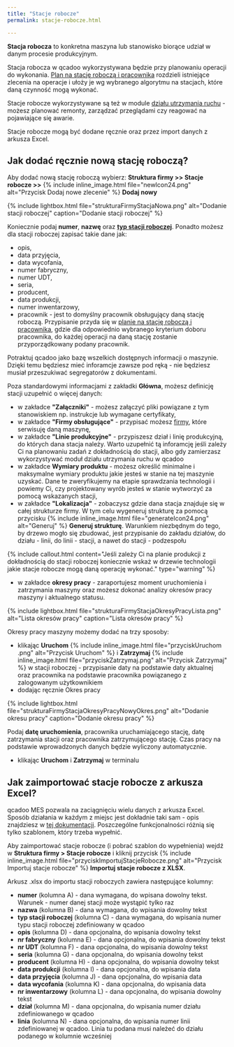 ```yaml
---
title: "Stacje robocze"
permalink: stacje-robocze.html

---
```


**Stacja robocza** to konkretna maszyna lub stanowisko biorące udział w danym procesie produkcyjnym. 

Stacja robocza w qcadoo wykorzystywana będzie przy planowaniu operacji do wykonania. [Plan na stację roboczą i pracownika](/plan-na-stacje-robocza-i-pracownika) rozdzieli istniejące zlecenia na operacje i ułoży je wg wybranego algorytmu na stacjach, które daną czynność mogą wykonać. 

Stacje robocze wykorzystywane są też w module [działu utrzymania ruchu](/utrzymanie-ruchu) - możesz planować remonty, zarządzać przeglądami czy reagować na pojawiające się awarie. 

Stacje robocze mogą być dodane ręcznie oraz przez import danych z arkusza Excel.

## Jak dodać ręcznie nową stację roboczą?

Aby dodać nową stację roboczą wybierz: **Struktura firmy >> Stacje robocze >>** {% include inline_image.html file="newIcon24.png" alt="Przycisk Dodaj nowe zlecenie" %} **Dodaj nowy**

{% include lightbox.html file="strukturaFirmyStacjaNowa.png" alt="Dodanie stacji roboczej" caption="Dodanie stacji roboczej" %} 

Koniecznie podaj **numer**, **nazwę** oraz **[typ stacji roboczej](/typy-stacji-roboczych)**. Ponadto możesz dla stacji roboczej zapisać takie dane jak:
- opis,
- data przyjęcia,
- data wycofania,
- numer fabryczny,
- numer UDT,
- seria,
- producent,
- data produkcji,
- numer inwentarzowy,
- pracownik - jest to domyślny pracownik obsługujący daną stację roboczą. Przypisanie przyda się w [planie na stację roboczą i pracownika](/plan-na-stacje-robocza-i-pracownika), gdzie dla odpowiednio wybranego kryterium doboru pracownika, do każdej operacji na daną stację zostanie przyporządkowany podany pracownik.

Potraktuj qcadoo jako bazę wszelkich dostępnych informacji o maszynie. Dzięki temu będziesz mieć inforamcje zawsze pod ręką - nie będziesz musiał przeszukiwać segregatorów z dokumentami.

Poza standardowymi informacjami z zakładki **Główna**, możesz definicję stacji uzupełnić o więcej danych:
- w zakładce **"Załączniki"** - możesz załączyć pliki powiązane z tym stanowiskiem np. instrukcje lub wymagane certyfikaty,
- w zakładce **"Firmy obsługujące"** - przypisać możesz [firmy](/firmy), które serwisuję daną maszynę,
- w zakładce **"Linie produkcyjne"** - przypiszesz dział i linię produkcyjną, do których dana stacja należy. Warto uzupełnić tą inforamcję jeśli zależy Ci na planowaniu zadań z dokładnością do stacji, albo gdy zamierzasz wykorzystywać moduł działu utrzymania ruchu w qcadoo
- w zakładce **Wymiary produktu** - możesz określić minimalne i maksymalne wymiary produktu jakie jesteś w stanie na tej maszynie uzyskać. Dane te zweryfikujemy na etapie sprawdzania technologii i powiemy Ci, czy projektowany wyrób jesteś w stanie wytworzyć za pomocą wskazanych stacji,
- w zakładce **"Lokalizacja"** - zobaczysz gdzie dana stacja znajduje się w całej strukturze firmy. W tym celu wygeneruj strukturę za pomocą przycisku  {% include inline_image.html file="generateIcon24.png" alt="Generuj" %} **Generuj strukturę**. Warunkiem niezbędnym do tego, by drzewo mogło się zbudować, jest przypisanie do zakładu działów, do działu - linii, do linii - stacji, a nawet do stacji - podzespołu

{% include callout.html content="Jeśli zależy Ci na planie produkcji z dokładnością do stacji roboczej koniecznie wskaż w drzewie technologii jakie stacje robocze mogą daną operację wykonać." type="warning" %}

- w zakładce **okresy pracy** - zaraportujesz moment uruchomienia i zatrzymania maszyny oraz możesz dokonać analizy okresów pracy maszyny i aktualnego statusu.

{% include lightbox.html file="strukturaFirmyStacjaOkresyPracyLista.png" alt="Lista okresów pracy" caption="Lista okresów pracy" %} 

Okresy pracy maszyny możemy dodać na trzy sposoby:
- klikając **Uruchom** {% include inline_image.html file="przyciskUruchom .png" alt="Przycisk Uruchom" %} i **Zatrzymaj** {% include inline_image.html file="przyciskZatrzymaj.png" alt="Przycisk Zatrzymaj" %} w stacji roboczej - przypisanie daty na podstawie daty aktualnej oraz pracownika na podstawie pracownika powiązanego z zalogowanym użytkownikiem
- dodając ręcznie Okres pracy

{% include lightbox.html file="strukturaFirmyStacjaOkresyPracyNowyOkres.png" alt="Dodanie okresu pracy" caption="Dodanie okresu pracy" %} 

Podaj **datę uruchomienia**, pracownika uruchamiającego stację, datę zatrzymania stacji oraz pracownika zatrzymującego stację. Czas pracy na podstawie wprowadzonych danych będzie wyliczony automatycznie.

- klikając **Uruchom** i **Zatrzymaj** w terminalu
## Jak zaimportować stacje robocze z arkusza Excel?

qcadoo MES pozwala na zaciągnięciu wielu danych z arkusza Excel. Sposób działania w każdym z miejsc jest dokładnie taki sam - opis znajdziesz w [tej dokumentacji](/import-z-excel). Poszczególne funkcjonalności różnią się tylko szablonem, który trzeba wypełnić.

Aby zaimportować stacje robocze (i pobrać szablon do wypełnienia) wejdź w **Struktura firmy > Stacje robocze** i kliknij przycisk {% include inline_image.html file="przyciskImportujStacjeRobocze.png" alt="Przycisk Importuj stacje robocze" %} **Importuj stacje robocze z XLSX**.

Arkusz .xlsx do importu stacji roboczych zawiera następujące kolumny:
- **numer** (kolumna A) - dana wymagana, do wpisana dowolny tekst. Warunek - numer danej stacji może wystąpić tylko raz
- **nazwa** (kolumna B) - dana wymagana, do wpisania dowolny tekst
- **typ stacji roboczej** (kolumna C) - dana wymagana, do wpisania numer typu stacji roboczej zdefiniowany w qcadoo
- **opis** (kolumna D) - dana opcjonalna, do wpisania dowolny tekst
- **nr fabryczny** (kolumna E) - dana opcjonalna, do wpisania dowolny tekst
- **nr UDT** (kolumna F) - dana opcjonalna, do wpisania dowolny tekst
- **seria** (kolumna G) - dana opcjonalna, do wpisania dowolny tekst
- **producent** (kolumna H) - dana opcjonalna, do wpisania dowolny tekst
- **data produkcji** (kolumna I) - dana opcjonalna, do wpisania data
- **data przyjęcia** (kolumna J) - dana opcjonalna, do wpisania data
- **data wycofania** (kolumna K) - dana opcjonalna, do wpisania data
- **nr inwentarzowy** (kolumna L) - dana opcjonalna, do wpisania dowolny tekst
- **dział** (kolumna M) - dana opcjonalna, do wpisania numer działu zdefiniowanego w qcadoo
- **linia** (kolumna N) - dana opcjonalna, do wpisania numer linii zdefiniowanej w qcadoo. Linia tu podana musi należeć do działu podanego w kolumnie wcześniej

    

